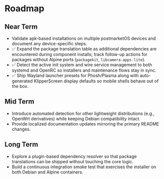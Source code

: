# Roadmap

## Near Term
- Validate apk-based installations on multiple postmarketOS devices and document any device-specific steps.
- ✅ Expand the package translation table as additional dependencies are encountered during component installs; track follow-up actions for packages without Alpine ports (`packagekit`, `libcamera-apps-lite`).
- ✅ Detect the active init system and wire service management to both systemd and OpenRC so installers and maintenance flows stay in sync.
- ✅ Ship Wayland launcher presets for Phosh/Plasma along with auto-generated KlipperScreen display defaults so mobile shells behave out of the box.

## Mid Term
- Introduce automated detection for other lightweight distributions (e.g., OpenWrt derivatives) while keeping Debian compatibility intact.
- Provide localized documentation updates mirroring the primary README changes.

## Long Term
- Explore a plugin-based dependency resolver so that package translations can be shipped without touching the core logic.
- Build a continuous integration smoke test that exercises the installer on both Debian and Alpine containers.
